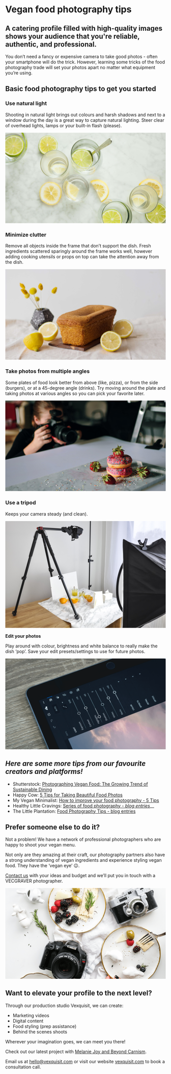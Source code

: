 # Vegan food photography tips

## A catering profile filled with high-quality images shows your audience that you're reliable, authentic, and professional.

You don’t need a fancy or expensive camera to take good photos - often your smartphone will do the trick. However, learning some tricks of the food photography trade will set your photos apart no matter what equipment you’re using.

## Basic food photography tips to get you started

### **Use natural light** 

Shooting in natural light brings out colours and harsh shadows and next to a window during the day is a great way to capture natural lighting. Steer clear of overhead lights, lamps or your built-in flash \(please\).

![](.gitbook/assets/nanxi-wei-fdx4zhpnlom-unsplash-1-.jpg)

### **Minimize clutter**

Remove all objects inside the frame that don’t support the dish. Fresh ingredients scattered sparingly around the frame works well, however adding cooking utensils or props on top can take the attention away from the dish.

![](.gitbook/assets/inigo-de-la-maza-hagsdpciexg-unsplash-1-.jpg)

### **Take photos from multiple angles**

Some plates of food look better from above \(like, pizza\), or from the side \(burgers\), or at a 45-degree angle \(drinks\). Try moving around the plate and taking photos at various angles so you can pick your favorite later.

![](.gitbook/assets/szabo-viktor-4ldore_lne8-unsplash-2-.jpg)

### **Use a tripod**

Keeps your camera steady \(and clean\).

![](.gitbook/assets/depositphotos_178996486_xl-2015.jpg)

**Edit your photos**

Play around with colour, brightness and white balance to really make the dish ‘pop’. Save your edit presets/settings to use for future photos.

![](.gitbook/assets/jye-b-rutmp0ii_ek-unsplash.png)

## _Here are some more tips from our favourite creators and platforms!_ 

* Shutterstock: [Photographing Vegan Food: The Growing Trend of Sustainable Dining](https://www.shutterstock.com/blog/vegan-food-photography-tips)
* Happy Cow: [5 Tips for Taking Beautiful Food Photos](https://www.happycow.net/blog/5-tips-taking-beautiful-food-photos/)
* My Vegan Minimalist: [How to improve your food photography - 5 Tips](https://myveganminimalist.com/how-to-improve-your-food-photography/)
* Healthy Little Cravings: [Series of food photography - _blog entries_](https://healthylittlecravings.com/en/category/food-photography)\_\_
* The Little Plantation: [Food Photography Tips - blog entries](https://thelittleplantation.co.uk/food-photography-tips)

## Prefer someone else to do it?

Not a problem! We have a network of professional photographers who are happy to shoot your vegan menu.

Not only are they amazing at their craft, our photography partners also have a strong understanding of vegan ingredients and experience styling vegan food. They have the ‘vegan eye’ 😉.

[Contact us](https://launch.vegcraver.com/contact) with your ideas and budget and we’ll put you in touch with a VECGRAVER photographer. 

![](.gitbook/assets/brooke-lark-admhaf_cdns-unsplash-1-.png)

## Want to elevate your profile to the next level?

Through our production studio Vexquisit, we can create:

* Marketing videos
* Digital content
* Food styling \(prep assistance\)
* Behind the scenes shoots

Wherever your imagination goes, we can meet you there! 

Check out our latest project with [Melanie Joy and Beyond Carnism](https://vexquisit.com/work/beyond-carnism/catch-on-to-carnism).

Email us at hello@vexquisit.com or visit our website [vexquisit.com](https://vexquisit.com/) to book a consultation call.

